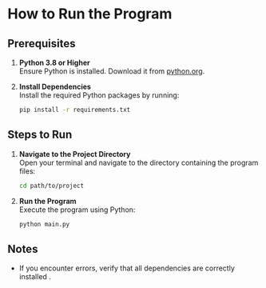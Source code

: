 # How to Run the Program

## Prerequisites

1. **Python 3.8 or Higher**  
   Ensure Python is installed. Download it from [python.org](https://www.python.org/).

2. **Install Dependencies**  
   Install the required Python packages by running:  
   ```bash
   pip install -r requirements.txt
   ```

## Steps to Run

1. **Navigate to the Project Directory**  
   Open your terminal and navigate to the directory containing the program files:  
   ```bash
   cd path/to/project
   ```

2. **Run the Program**  
   Execute the program using Python:  
   ```bash
   python main.py
   ```

## Notes

- If you encounter errors, verify that all dependencies are correctly installed .
